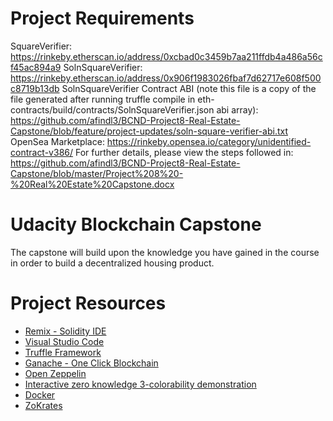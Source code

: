 # Project Requirements

SquareVerifier: https://rinkeby.etherscan.io/address/0xcbad0c3459b7aa211ffdb4a486a56cf45ac894a9
SolnSquareVerifier: https://rinkeby.etherscan.io/address/0x906f1983026fbaf7d62717e608f500c8719b13db
SolnSquareVerifier Contract ABI (note this file is a copy of the file generated after running truffle compile in eth-contracts/build/contracts/SolnSquareVerifier.json abi array): https://github.com/afindl3/BCND-Project8-Real-Estate-Capstone/blob/feature/project-updates/soln-square-verifier-abi.txt
OpenSea Marketplace: https://rinkeby.opensea.io/category/unidentified-contract-v386/
For further details, please view the steps followed in: https://github.com/afindl3/BCND-Project8-Real-Estate-Capstone/blob/master/Project%208%20-%20Real%20Estate%20Capstone.docx

# Udacity Blockchain Capstone

The capstone will build upon the knowledge you have gained in the course in order to build a decentralized housing product. 

# Project Resources

* [Remix - Solidity IDE](https://remix.ethereum.org/)
* [Visual Studio Code](https://code.visualstudio.com/)
* [Truffle Framework](https://truffleframework.com/)
* [Ganache - One Click Blockchain](https://truffleframework.com/ganache)
* [Open Zeppelin ](https://openzeppelin.org/)
* [Interactive zero knowledge 3-colorability demonstration](http://web.mit.edu/~ezyang/Public/graph/svg.html)
* [Docker](https://docs.docker.com/install/)
* [ZoKrates](https://github.com/Zokrates/ZoKrates)
